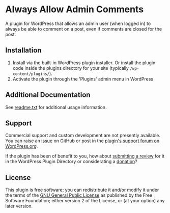# Always Allow Admin Comments

A plugin for WordPress that allows an admin user (when logged in) to always be able to comment on a post, even if comments are closed for the post.


## Installation

1. Install via the built-in WordPress plugin installer. Or install the plugin code inside the plugins directory for your site (typically `/wp-content/plugins/`).
2. Activate the plugin through the 'Plugins' admin menu in WordPress


## Additional Documentation

See [readme.txt](https://github.com/coffee2code/always-allow-admin-comments/blob/master/readme.txt) for additional usage information.


## Support

Commercial support and custom development are not presently available. You can raise an [issue](https://github.com/coffee2code/always-allow-admin-comments/issues) on GitHub or post in the [plugin's support forum on WordPress.org](https://wordpress.org/support/plugin/always-allow-admin-comments/).

If the plugin has been of benefit to you, how about [submitting a review](https://wordpress.org/support/plugin/always-allow-admin-comments/reviews/) for it in the WordPress Plugin Directory or considerating a [donation](https://www.paypal.com/cgi-bin/webscr?cmd=_s-xclick&hosted_button_id=6ARCFJ9TX3522)?


## License

This plugin is free software; you can redistribute it and/or modify it under the terms of the [GNU General Public License](https://www.gnu.org/licenses/gpl-2.0.html) as published by the Free Software Foundation; either version 2 of the License, or (at your option) any later version.